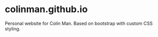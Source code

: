 colinman.github.io
==================
Personal website for Colin Man. Based on bootstrap with custom CSS styling.
